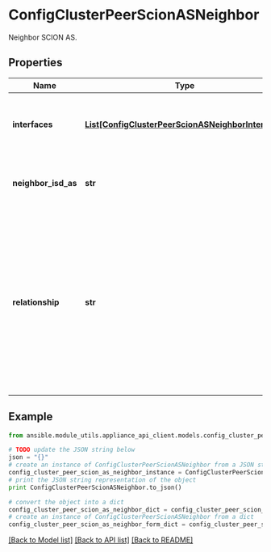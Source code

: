 # ConfigClusterPeerScionASNeighbor

Neighbor SCION AS.

## Properties

Name | Type | Description | Notes
------------ | ------------- | ------------- | -------------
**interfaces** | [**List[ConfigClusterPeerScionASNeighborInterface]**](ConfigClusterPeerScionASNeighborInterface.md) | The list of interfaces on the peer for this neighbor AS. | [optional] 
**neighbor_isd_as** | **str** | ISD-AS number of the neighbor AS. | 
**relationship** | **str** | The relationship to the neighbor AS. If the local AS is core, this value must either be CORE or CHILD. If the local is non-core, this value must either be PARENT, CHILD or PEER. | 

## Example

```python
from ansible.module_utils.appliance_api_client.models.config_cluster_peer_scion_as_neighbor import ConfigClusterPeerScionASNeighbor

# TODO update the JSON string below
json = "{}"
# create an instance of ConfigClusterPeerScionASNeighbor from a JSON string
config_cluster_peer_scion_as_neighbor_instance = ConfigClusterPeerScionASNeighbor.from_json(json)
# print the JSON string representation of the object
print ConfigClusterPeerScionASNeighbor.to_json()

# convert the object into a dict
config_cluster_peer_scion_as_neighbor_dict = config_cluster_peer_scion_as_neighbor_instance.to_dict()
# create an instance of ConfigClusterPeerScionASNeighbor from a dict
config_cluster_peer_scion_as_neighbor_form_dict = config_cluster_peer_scion_as_neighbor.from_dict(config_cluster_peer_scion_as_neighbor_dict)
```
[[Back to Model list]](../README.md#documentation-for-models) [[Back to API list]](../README.md#documentation-for-api-endpoints) [[Back to README]](../README.md)



